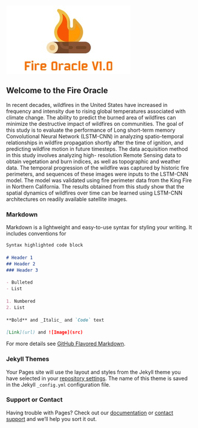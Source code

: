 ![Image](/images/onlinelogomaker-020120-1401-3489-500.jpg)


## Welcome to the Fire Oracle

In recent decades, wildfires in the United States have increased in frequency and intensity due to rising global temperatures associated with climate change. The ability to predict the burned area of wildfires can minimize the destructive impact of wildfires on communities. The goal of this study is to evaluate the performance of Long short-term memory Convolutional Neural Network (LSTM-CNN) in analyzing spatio-temporal relationships in wildfire propagation shortly after the time of ignition, and predicting wildfire motion in future timesteps. The data acquisition method in this study involves analyzing high- resolution Remote Sensing data to obtain vegetation and burn indices, as well as topographic and weather data. The temporal progression of the wildfire was captured by historic fire perimeters, and sequences of these images were inputs to the LSTM-CNN model.  The model was validated using fire perimeter data from the King Fire in Northern California. The results obtained from this study show that the spatial dynamics of wildfires over time can be learned using LSTM-CNN architectures on readily available satellite images.

### Markdown

Markdown is a lightweight and easy-to-use syntax for styling your writing. It includes conventions for

```markdown
Syntax highlighted code block

# Header 1
## Header 2
### Header 3

- Bulleted
- List

1. Numbered
2. List

**Bold** and _Italic_ and `Code` text

[Link](url) and ![Image](src)
```

For more details see [GitHub Flavored Markdown](https://guides.github.com/features/mastering-markdown/).

### Jekyll Themes

Your Pages site will use the layout and styles from the Jekyll theme you have selected in your [repository settings](https://github.com/fireoracle/fireoracle.github.io/settings). The name of this theme is saved in the Jekyll `_config.yml` configuration file.

### Support or Contact

Having trouble with Pages? Check out our [documentation](https://help.github.com/categories/github-pages-basics/) or [contact support](https://github.com/contact) and we’ll help you sort it out.
